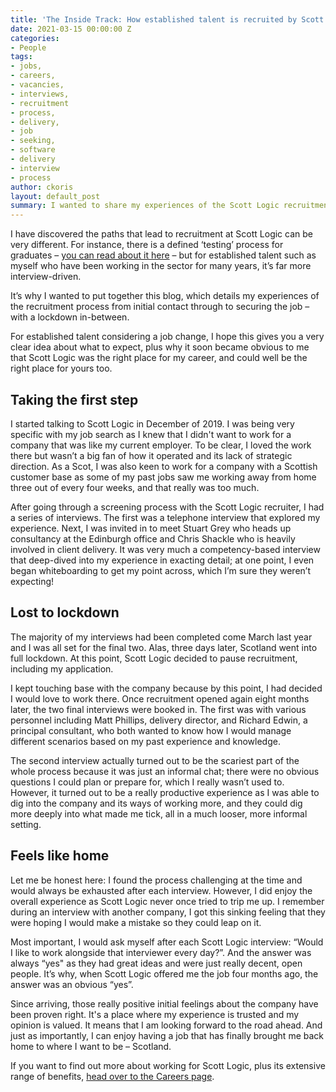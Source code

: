 ```yaml
---
title: 'The Inside Track: How established talent is recruited by Scott Logic'
date: 2021-03-15 00:00:00 Z
categories:
- People
tags:
- jobs,
- careers,
- vacancies,
- interviews,
- recruitment
- process,
- delivery,
- job
- seeking,
- software
- delivery
- interview
- process
author: ckoris
layout: default_post
summary: I wanted to share my experiences of the Scott Logic recruitment process from initial contact through to securing the job (with a lockdown in-between!) so as to give you a very clear idea of what to expect, and why the company stood out for me.
---
```


I have discovered the paths that lead to recruitment at Scott Logic can be very different. For instance, there is a defined ‘testing’ process for graduates – [you can read about it here](https://blog.scottlogic.com/2021/03/15/the-inside-track-six-steps-to-graduate-programme-success.html) – but for established talent such as myself who have been working in the sector for many years, it’s far more interview-driven.

It’s why I wanted to put together this blog, which details my experiences of the recruitment process from initial contact through to securing the job – with a lockdown in-between. 

For established talent considering a job change, I hope this gives you a very clear idea about what to expect, plus why it soon became obvious to me that Scott Logic was the right place for my career, and could well be the right place for yours too.

## Taking the first step

I started talking to Scott Logic in December of 2019. I was being very specific with my job search as I knew that I didn't want to work for a company that was like my current employer. To be clear, I loved the work there but wasn’t a big fan of how it operated and its lack of strategic direction. As a Scot, I was also keen to work for a company with a Scottish customer base as some of my past jobs saw me working away from home three out of every four weeks, and that really was too much.

After going through a screening process with the Scott Logic recruiter, I had a series of interviews. The first was a telephone interview that explored my experience. Next, I was invited in to meet Stuart Grey who heads up consultancy at the Edinburgh office and Chris Shackle who is heavily involved in client delivery. It was very much a competency-based interview that deep-dived into my experience in exacting detail; at one point, I even began whiteboarding to get my point across, which I’m sure they weren’t expecting!

## Lost to lockdown

The majority of my interviews had been completed come March last year and I was all set for the final two. Alas, three days later, Scotland went into full lockdown. At this point, Scott Logic decided to pause recruitment, including my application.

I kept touching base with the company because by this point, I had decided I would love to work there. Once recruitment opened again eight months later, the two final interviews were booked in. The first was with various personnel including Matt Phillips, delivery director, and Richard Edwin, a principal consultant, who both wanted to know how I would manage different scenarios based on my past experience and knowledge.

The second interview actually turned out to be the scariest part of the whole process because it was just an informal chat; there were no obvious questions I could plan or prepare for, which I really wasn’t used to. However, it turned out to be a really productive experience as I was able to dig into the company and its ways of working more, and they could dig more deeply into what made me tick, all in a much looser, more informal setting.

## Feels like home

Let me be honest here: I found the process challenging at the time and would always be exhausted after each interview. However, I did enjoy the overall experience as Scott Logic never once tried to trip me up. I remember during an interview with another company, I got this sinking feeling that they were hoping I would make a mistake so they could leap on it.

Most important, I would ask myself after each Scott Logic interview: “Would I like to work alongside that interviewer every day?”. And the answer was always “yes" as they had great ideas and were just really decent, open people. It’s why, when Scott Logic offered me the job four months ago, the answer was an obvious “yes”.

Since arriving, those really positive initial feelings about the company have been proven right. It's a place where my experience is trusted and my opinion is valued. It means that I am looking forward to the road ahead. And just as importantly, I can enjoy having a job that has finally brought me back home to where I want to be – Scotland.

If you want to find out more about working for Scott Logic, plus its extensive range of benefits, [head over to the Careers page](https://www.scottlogic.com/careers).
